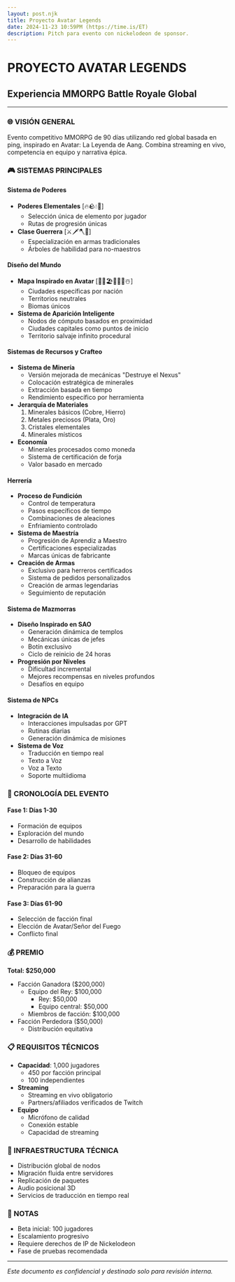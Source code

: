 ```yaml
---
layout: post.njk
title: Proyecto Avatar Legends
date: 2024-11-23 10:59PM (https://time.is/ET)
description: Pitch para evento con nickelodeon de sponsor.
---
```


# PROYECTO AVATAR LEGENDS
## Experiencia MMORPG Battle Royale Global
---

### 🌐 VISIÓN GENERAL
Evento competitivo MMORPG de 90 días utilizando red global basada en ping, inspirado en Avatar: La Leyenda de Aang. Combina streaming en vivo, competencia en equipo y narrativa épica.

### 🎮 SISTEMAS PRINCIPALES

#### Sistema de Poderes
- **Poderes Elementales** [🔥🪨💧💨]
  - Selección única de elemento por jugador
  - Rutas de progresión únicas
- **Clase Guerrera** [⚔️🗡️🪓🏹]
  - Especialización en armas tradicionales
  - Árboles de habilidad para no-maestros

#### Diseño del Mundo
- **Mapa Inspirado en Avatar** [🌋🌄🏖️🌳🌴🌵☃️]
  - Ciudades específicas por nación
  - Territorios neutrales
  - Biomas únicos
- **Sistema de Aparición Inteligente**
  - Nodos de cómputo basados en proximidad
  - Ciudades capitales como puntos de inicio
  - Territorio salvaje infinito procedural

#### Sistemas de Recursos y Crafteo
- **Sistema de Minería**
  - Versión mejorada de mecánicas "Destruye el Nexus"
  - Colocación estratégica de minerales
  - Extracción basada en tiempo
  - Rendimiento específico por herramienta
- **Jerarquía de Materiales**
  1. Minerales básicos (Cobre, Hierro)
  2. Metales preciosos (Plata, Oro)
  3. Cristales elementales
  4. Minerales místicos
- **Economía**
  - Minerales procesados como moneda
  - Sistema de certificación de forja
  - Valor basado en mercado

#### Herrería
- **Proceso de Fundición**
  - Control de temperatura
  - Pasos específicos de tiempo
  - Combinaciones de aleaciones
  - Enfriamiento controlado
- **Sistema de Maestría**
  - Progresión de Aprendiz a Maestro
  - Certificaciones especializadas
  - Marcas únicas de fabricante
- **Creación de Armas**
  - Exclusivo para herreros certificados
  - Sistema de pedidos personalizados
  - Creación de armas legendarias
  - Seguimiento de reputación

#### Sistema de Mazmorras
- **Diseño Inspirado en SAO**
  - Generación dinámica de templos
  - Mecánicas únicas de jefes
  - Botín exclusivo
  - Ciclo de reinicio de 24 horas
- **Progresión por Niveles**
  - Dificultad incremental
  - Mejores recompensas en niveles profundos
  - Desafíos en equipo

#### Sistema de NPCs
- **Integración de IA**
  - Interacciones impulsadas por GPT
  - Rutinas diarias
  - Generación dinámica de misiones
- **Sistema de Voz**
  - Traducción en tiempo real
  - Texto a Voz
  - Voz a Texto
  - Soporte multiidioma

### 📅 CRONOLOGÍA DEL EVENTO

#### Fase 1: Días 1-30
- Formación de equipos
- Exploración del mundo
- Desarrollo de habilidades

#### Fase 2: Días 31-60
- Bloqueo de equipos
- Construcción de alianzas
- Preparación para la guerra

#### Fase 3: Días 61-90
- Selección de facción final
- Elección de Avatar/Señor del Fuego
- Conflicto final

### 💰 PREMIO
**Total: $250,000**
- Facción Ganadora ($200,000)
  - Equipo del Rey: $100,000
    - Rey: $50,000
    - Equipo central: $50,000
  - Miembros de facción: $100,000
- Facción Perdedora ($50,000)
  - Distribución equitativa

### 📋 REQUISITOS TÉCNICOS
- **Capacidad**: 1,000 jugadores
  - 450 por facción principal
  - 100 independientes
- **Streaming**
  - Streaming en vivo obligatorio
  - Partners/afiliados verificados de Twitch
- **Equipo**
  - Micrófono de calidad
  - Conexión estable
  - Capacidad de streaming

### 🔧 INFRAESTRUCTURA TÉCNICA
- Distribución global de nodos
- Migración fluida entre servidores
- Replicación de paquetes
- Audio posicional 3D
- Servicios de traducción en tiempo real

### 📝 NOTAS
- Beta inicial: 100 jugadores
- Escalamiento progresivo
- Requiere derechos de IP de Nickelodeon
- Fase de pruebas recomendada

---
*Este documento es confidencial y destinado solo para revisión interna.*